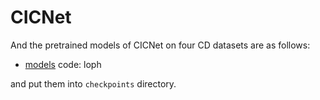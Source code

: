 # CICNet

And the pretrained models of CICNet on four CD datasets are as follows: 

* [models](https://pan.baidu.com/s/15xhoSqrZ3ho3hC5WNa1liA) code: loph

and put them into `checkpoints` directory.
